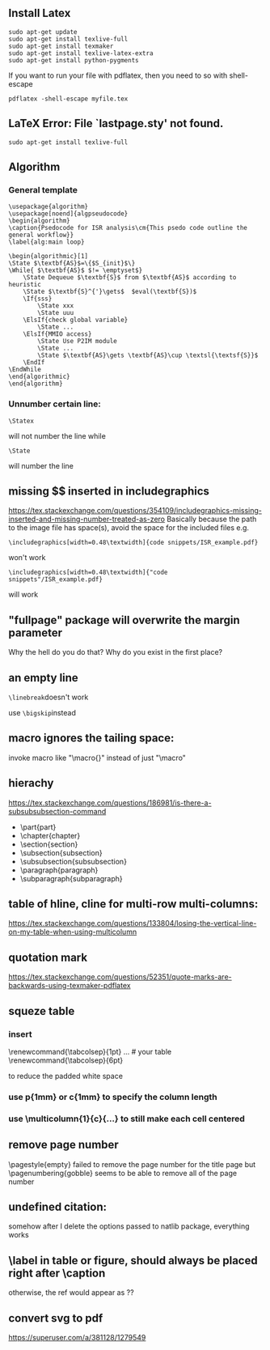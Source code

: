 ## Install Latex
```
sudo apt-get update
sudo apt-get install texlive-full
sudo apt-get install texmaker
sudo apt-get install texlive-latex-extra 
sudo apt-get install python-pygments
```
If you want to run your file with pdflatex, then you need to so with shell-escape
```
pdflatex -shell-escape myfile.tex
```
## LaTeX Error: File `lastpage.sty' not found.
```
sudo apt-get install texlive-full
```
## Algorithm

### General template

```
\usepackage{algorithm}
\usepackage[noend]{algpseudocode}
\begin{algorithm}
\caption{Psedocode for ISR analysis\cm{This psedo code outline the general workflow}}
\label{alg:main loop}

\begin{algorithmic}[1]
\State $\textbf{AS}$=\{$S_{init}$\}
\While{ $\textbf{AS}$ $!= \emptyset$}
    \State Dequeue $\textbf{S}$ from $\textbf{AS}$ according to heuristic
    \State $\textbf{S}^{'}\gets$  $eval(\textbf{S})$
    \If{sss} 
        \State xxx 
        \State uuu 
    \ElsIf{check global variable}
        \State ...
    \ElsIf{MMIO access}
        \State Use P2IM module
        \State ...
        \State $\textbf{AS}\gets \textbf{AS}\cup \textsl{\textsf{S}}$
    \EndIf
\EndWhile
\end{algorithmic}
\end{algorithm}
```
### Unnumber certain line:
```
\Statex
```
will not number the line
while
```
\State
```
will number the line

## missing $$ inserted in includegraphics
https://tex.stackexchange.com/questions/354109/includegraphics-missing-inserted-and-missing-number-treated-as-zero
Basically because the path to the image file has space(s), avoid the space for the included files
e.g.
```
\includegraphics[width=0.48\textwidth]{code snippets/ISR_example.pdf}
```
won't work

```
\includegraphics[width=0.48\textwidth]{"code snippets"/ISR_example.pdf}
```
will work

## "fullpage" package will overwrite the margin parameter

Why the hell do you do that? Why do you exist in the first place?

## an empty line

```\linebreak```doesn't work

use ```\bigskip```instead

## macro ignores the tailing space:
invoke macro like "\macro{}" instead of just "\macro"

## hierachy

https://tex.stackexchange.com/questions/186981/is-there-a-subsubsubsection-command

- \part{part}
- \chapter{chapter}
- \section{section}
- \subsection{subsection}
- \subsubsection{subsubsection}
- \paragraph{paragraph}
- \subparagraph{subparagraph}

## table of hline, cline for multi-row multi-columns:
https://tex.stackexchange.com/questions/133804/losing-the-vertical-line-on-my-table-when-using-multicolumn

## quotation mark

https://tex.stackexchange.com/questions/52351/quote-marks-are-backwards-using-texmaker-pdflatex


## squeze table
### insert 
\renewcommand{\tabcolsep}{1pt}
... # your table
\renewcommand{\tabcolsep}{6pt}

to reduce the padded white space

### use p{1mm} or c{1mm} to specify the column length

### use \multicolumn{1}{c}{...} to still make each cell centered

## remove page number
\pagestyle{empty} failed to remove the page number for the title page
but \pagenumbering{gobble} seems to be able to remove all of the page number

## undefined citation:
somehow after I delete the options passed to natlib package, everything works

## \label in table or figure, should always be placed right after \caption
otherwise, the ref would appear as ??

## convert svg to pdf 
https://superuser.com/a/381128/1279549
